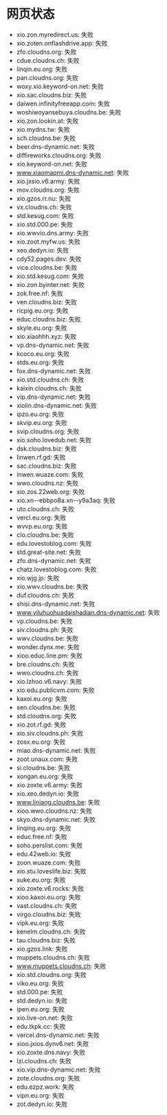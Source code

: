# 网页状态
- xio.zon.myredirect.us: 失败
- xio.zoten.onflashdrive.app: 失败
- zfo.cloudns.org: 失败
- cdue.cloudns.ch: 失败
- linqin.eu.org: 失败
- pan.cloudns.org: 失败
- woxy.xio.keyword-on.net: 失败
- xio.sac.cloudns.biz: 失败
- daiwen.infinityfreeapp.com: 失败
- woshiwoyansebuya.cloudns.be: 失败
- xio.zon.lookin.at: 失败
- xio.mydns.tw: 失败
- sch.cloudns.be: 失败
- beer.dns-dynamic.net: 失败
- diffireworks.cloudns.org: 失败
- xio.keyword-on.net: 失败
- www.xiaomaomi.dns-dynamic.net: 失败
- xio.jxsio.v6.army: 失败
- mov.cloudns.org: 失败
- xio.gzos.rr.nu: 失败
- vx.cloudns.ch: 失败
- std.kesug.com: 失败
- xio.std.000.pe: 失败
- xio.wwvio.dns.army: 失败
- xio.zoot.myfw.us: 失败
- xeo.dedyn.io: 失败
- cdy52.pages.dev: 失败
- vice.cloudns.be: 失败
- xio.std.kesug.com: 失败
- xio.zon.byinter.net: 失败
- zok.free.nf: 失败
- ven.cloudns.biz: 失败
- ricpig.eu.org: 失败
- educ.cloudns.biz: 失败
- skyle.eu.org: 失败
- xio.xiaohhh.xyz: 失败
- vp.dns-dynamic.net: 失败
- kcoco.eu.org: 失败
- stds.eu.org: 失败
- fox.dns-dynamic.net: 失败
- xio.std.cloudns.ch: 失败
- kaixin.cloudns.ch: 失败
- vip.dns-dynamic.net: 失败
- xiolin.dns-dynamic.net: 失败
- ipzo.eu.org: 失败
- skvip.eu.org: 失败
- svip.cloudns.org: 失败
- xio.soho.lovedub.net: 失败
- dsk.cloudns.biz: 失败
- linwen.rf.gd: 失败
- sac.cloudns.biz: 失败
- inwen.wuaze.com: 失败
- wwo.cloudns.nz: 失败
- xio.zos.22web.org: 失败
- xio.xn--ebbpo8a.xn--y9a3aq: 失败
- uto.cloudns.ch: 失败
- vercl.eu.org: 失败
- wvvp.eu.org: 失败
- clo.cloudns.be: 失败
- edu.lovestoblog.com: 失败
- std.great-site.net: 失败
- zfo.dns-dynamic.net: 失败
- chatz.lovestoblog.com: 失败
- xio.wjg.jp: 失败
- xio.wwv.cloudns.be: 失败
- duf.cloudns.ch: 失败
- shisi.dns-dynamic.net: 失败
- www.yiluhuohuadaishadian.dns-dynamic.net: 失败
- vp.cloudns.be: 失败
- siv.cloudns.ph: 失败
- wwv.cloudns.be: 失败
- wonder.dynx.me: 失败
- xioo.educ.line.pm: 失败
- bre.cloudns.ch: 失败
- wwo.cloudns.ch: 失败
- xio.lzhoo.v6.navy: 失败
- xio.edu.publicvm.com: 失败
- kaxoi.eu.org: 失败
- sen.cloudns.be: 失败
- std.cloudns.org: 失败
- xio.zot.rf.gd: 失败
- xio.siv.cloudns.ph: 失败
- zosx.eu.org: 失败
- miao.dns-dynamic.net: 失败
- zoot.unaux.com: 失败
- si.cloudns.be: 失败
- xongan.eu.org: 失败
- xio.zoxte.v6.army: 失败
- xio.xeo.dedyn.io: 失败
- www.liniang.cloudns.be: 失败
- xioo.wwo.cloudns.nz: 失败
- skyo.dns-dynamic.net: 失败
- linqing.eu.org: 失败
- educ.free.nf: 失败
- soho.perslist.com: 失败
- edu.42web.io: 失败
- zoon.wuaze.com: 失败
- xio.stu.loveslife.biz: 失败
- suke.eu.org: 失败
- xio.zoxte.v6.rocks: 失败
- xioo.kaxoi.eu.org: 失败
- vast.cloudns.ch: 失败
- virgo.cloudns.biz: 失败
- vipk.eu.org: 失败
- kenelm.cloudns.ch: 失败
- tau.cloudns.biz: 失败
- xio.gzos.link: 失败
- muppets.cloudns.ch: 失败
- www.muppets.cloudns.ch: 失败
- xio.std.cloudns.org: 失败
- viko.eu.org: 失败
- std.000.pe: 失败
- std.dedyn.io: 失败
- ipen.eu.org: 失败
- xio.live-on.net: 失败
- edu.tkpk.cc: 失败
- vercel.dns-dynamic.net: 失败
- xioo.jxios.dynv6.net: 失败
- xio.zoxte.dns.navy: 失败
- lzi.cloudns.ch: 失败
- xio.vip.dns-dynamic.net: 失败
- zote.cloudns.org: 失败
- edu.ezpz.work: 失败
- vipn.eu.org: 失败
- zot.dedyn.io: 失败
